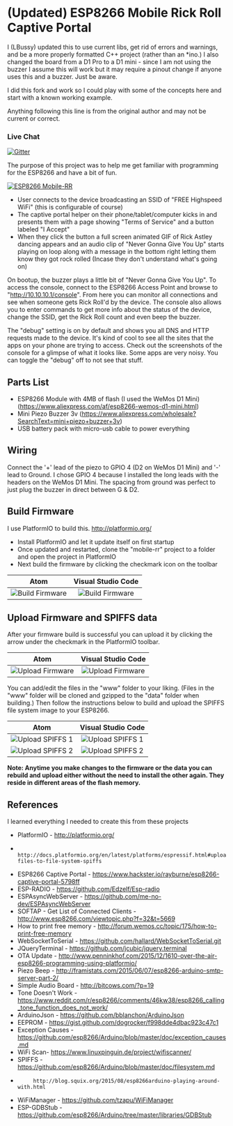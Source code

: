 # (Updated) ESP8266 Mobile Rick Roll Captive Portal

I (LBussy) updated this to use current libs, get rid of errors and warnings, and be a more properly formatted C++ project (rather than an *ino.)  I also changed the board from a D1 Pro to a D1 mini - since I am not using the buzzer I assume this will work but it may require a pinout change if anyone uses this and a buzzer.  Just be aware.

I did this fork and work so I could play with some of the concepts here and start with a known working example.

Anything following this line is from the original author and may not be current or correct.

### Live Chat
[![Gitter](https://badges.gitter.im/idolpx/mobile-rr.svg)](https://gitter.im/idolpx/mobile-rr?utm_source=badge&utm_medium=badge&utm_campaign=pr-badge)

The purpose of this project was to help me get familiar with programming for the ESP8266 and have a bit of fun.

[![ESP8266 Mobile-RR](https://i.ytimg.com/vi/ZpcRZoXQAzM/hqdefault.jpg)](https://www.youtube.com/watch?v=ZpcRZoXQAzM)

* User connects to the device broadcasting an SSID of "FREE Highspeed WiFi" (this is configurable of course)
* The captive portal helper on their phone/tablet/computer kicks in and presents them with a page showing "Terms of Service" and a button labeled "I Accept"
* When they click the button a full screen animated GIF of Rick Astley dancing appears and an audio clip of "Never Gonna Give You Up" starts playing on loop along with a message in the bottom right letting them know they got rock rolled (Incase they don't understand what's going on)

On bootup, the buzzer plays a little bit of "Never Gonna Give You Up".
To access the console, connect to the ESP8266 Access Point and browse to "http://10.10.10.1/console".
From here you can monitor all connections and see when someone gets Rick Roll'd by the device.
The console also allows you to enter commands to get more info about the status of the device, change the SSID, get the Rick Roll count and even beep the buzzer.

The "debug" setting is on by default and shows you all DNS and HTTP requests made to the device. It's kind of cool to see all the sites that the apps on your phone are trying to access. Check out the screenshots of the console for a glimpse of what it looks like. Some apps are very noisy. You can toggle the "debug" off to not see that stuff.

## Parts List
* ESP8266 Module with 4MB of flash  (I used the WeMos D1 Mini) (https://www.aliexpress.com/af/esp8266-wemos-d1-mini.html)
* Mini Piezo Buzzer 3v (https://www.aliexpress.com/wholesale?SearchText=mini+piezo+buzzer+3v)
* USB battery pack with micro-usb cable to power everything

## Wiring
Connect the '+' lead of the piezo to GPIO 4 (D2 on WeMos D1 Mini) and '-' lead to Ground.
I chose GPIO 4 because I installed the long leads with the headers on the WeMos D1 Mini. The spacing from ground was perfect to just plug the buzzer in direct between G & D2.

## Build Firmware
I use PlatformIO to build this.  http://platformio.org/

* Install PlatformIO and let it update itself on first startup
* Once updated and restarted, clone the "mobile-rr" project to a folder and open the project in PlatformIO
* Next build the firmware by clicking the checkmark icon on the toolbar

| Atom                                     | Visual Studio Code                              |
:-----------------------------------------:|:-----------------------------------------------:|
![Build Firmware](doc/1.buildfirmware.png) | ![Build Firmware](doc/1.buildfirmware_vscode.png)

## Upload Firmware and SPIFFS data
After your firmware build is successful you can upload it by clicking the arrow under the checkmark in the PlatformIO toolbar.

| Atom                                       | Visual Studio Code                                |
:-------------------------------------------:|:-------------------------------------------------:|
![Upload Firmware](doc/2.uploadfirmware.png) | ![Upload Firmware](doc/2.uploadfirmware_vscode.png)

You can add/edit the files in the "www" folder to your liking. (Files in the "www" folder will be cloned and gzipped to the "data" folder when building.) Then follow the instructions below to build and upload the SPIFFS file system image to your ESP8266.

| Atom                                     | Visual Studio Code                              |
:-----------------------------------------:|:-----------------------------------------------:|
![Upload SPIFFS 1](doc/3.uploadspiffs.png) | ![Upload SPIFFS 1](doc/3.uploadspiffs_vscode.png)
![Upload SPIFFS 2](doc/4.uploadspiffs.png) | ![Upload SPIFFS 2](doc/4.uploadspiffs_vscode.png)

**Note: Anytime you make changes to the firmware or the data you can rebuild and upload either without the need to install the other again. They reside in different areas of the flash memory.**

## References
I learned everything I needed to create this from these projects

- PlatformIO - http://platformio.org/
-              http://docs.platformio.org/en/latest/platforms/espressif.html#uploading-files-to-file-system-spiffs
- ESP8266 Captive Portal - https://www.hackster.io/rayburne/esp8266-captive-portal-5798ff
- ESP-RADIO - https://github.com/Edzelf/Esp-radio
- ESPAsyncWebServer - https://github.com/me-no-dev/ESPAsyncWebServer
- SOFTAP - Get List of Connected Clients - http://www.esp8266.com/viewtopic.php?f=32&t=5669
- How to print free memory - http://forum.wemos.cc/topic/175/how-to-print-free-memory
- WebSocketToSerial - https://github.com/hallard/WebSocketToSerial.git
- JQueryTerminal - https://github.com/jcubic/jquery.terminal
- OTA Update - http://www.penninkhof.com/2015/12/1610-over-the-air-esp8266-programming-using-platformio/
- Piezo Beep - http://framistats.com/2015/06/07/esp8266-arduino-smtp-server-part-2/
- Simple Audio Board - http://bitcows.com/?p=19
- Tone Doesn't Work - https://www.reddit.com/r/esp8266/comments/46kw38/esp8266_calling_tone_function_does_not_work/
- ArduinoJson - https://github.com/bblanchon/ArduinoJson
- EEPROM - https://gist.github.com/dogrocker/f998dde4dbac923c47c1
- Exception Causes - https://github.com/esp8266/Arduino/blob/master/doc/exception_causes.md
- WiFi Scan- https://www.linuxpinguin.de/project/wifiscanner/
- SPIFFS - https://github.com/esp8266/Arduino/blob/master/doc/filesystem.md
-          http://blog.squix.org/2015/08/esp8266arduino-playing-around-with.html
- WiFiManager - https://github.com/tzapu/WiFiManager
- ESP-GDBStub - https://github.com/esp8266/Arduino/tree/master/libraries/GDBStub
